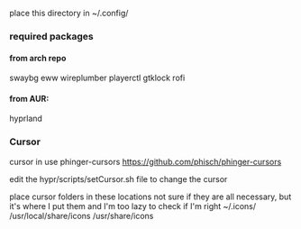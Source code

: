 place this directory in ~/.config/

### required packages

#### from arch repo
swaybg
eww
wireplumber
playerctl
gtklock
rofi

#### from AUR:
hyprland



### Cursor
cursor in use
phinger-cursors
https://github.com/phisch/phinger-cursors

edit the hypr/scripts/setCursor.sh file to change the cursor

place cursor folders in these locations
not sure if they are all necessary, but it's where I put them and I'm too lazy to check if I'm right
~/.icons/
/usr/local/share/icons
/usr/share/icons
